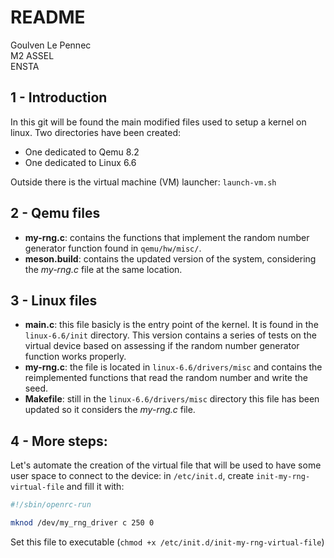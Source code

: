 # README
Goulven Le Pennec<br/>
M2 ASSEL<br/>
ENSTA

## 1 - Introduction
In this git will be found the main modified files used to setup a kernel on linux.
Two directories have been created:
- One dedicated to Qemu 8.2
- One dedicated to Linux 6.6

Outside there is the virtual machine (VM) launcher: `launch-vm.sh`

## 2 - Qemu files
- **my-rng.c**: contains the functions that implement the random number generator function found in `qemu/hw/misc/`.
- **meson.build**: contains the updated version of the system, considering the *my-rng.c* file at the same location.

## 3 - Linux files
- **main.c**: this file basicly is the entry point of the kernel. It is found in the `linux-6.6/init` directory. This version contains a series of tests on the virtual device based on assessing if the random number generator function works properly.
- **my-rng.c**: the file is located in `linux-6.6/drivers/misc` and contains the reimplemented functions that read the random number and write the seed.
- **Makefile**: still in the `linux-6.6/drivers/misc` directory this file has been updated so it considers the *my-rng.c* file.

## 4 - More steps:
Let's automate the creation of the virtual file that will be used to have some user space to connect to the device:
in `/etc/init.d`, create `init-my-rng-virtual-file` and fill it with:
```bash
#!/sbin/openrc-run

mknod /dev/my_rng_driver c 250 0
```
Set this file to executable (`chmod +x /etc/init.d/init-my-rng-virtual-file`)

